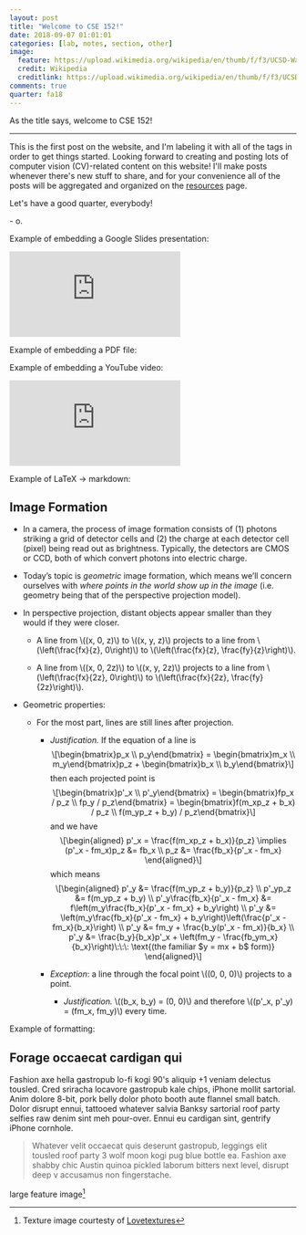 ```yaml
---
layout: post
title: "Welcome to CSE 152!"
date: 2018-09-07 01:01:01
categories: [lab, notes, section, other]
image:
  feature: https://upload.wikimedia.org/wikipedia/en/thumb/f/f3/UCSD-Warren_Pano.jpg/2880px-UCSD-Warren_Pano.jpg
  credit: Wikipedia
  creditlink: https://upload.wikimedia.org/wikipedia/en/thumb/f/f3/UCSD-Warren_Pano.jpg/2880px-UCSD-Warren_Pano.jpg
comments: true
quarter: fa18
---
```


As the title says, welcome to CSE 152!

<hr />

This is the first post on the website, and I'm labeling it with all of the tags in order to get things started. Looking forward to creating and posting lots of computer vision (CV)-related content on this website! I'll make posts whenever there's new stuff to share, and for your convenience all of the posts will be aggregated and organized on the [resources](https://owenjow.xyz/cse152/resources) page.

Let's have a good quarter, everybody!

\- o.

Example of embedding a Google Slides presentation:

<div class="iframe-container aspect-58">
  <iframe src="https://docs.google.com/presentation/d/e/2PACX-1vTQgHjhwmHtPW5C5g3UkAbNnfUGywUMG2CAq63nlIpt2VH-57C2ez-CulPG3Lf6Tbo9JMrQtpNERhSx/embed?start=false&loop=false&delayms=5000" frameborder="0" allowfullscreen="true" mozallowfullscreen="true" webkitallowfullscreen="true"></iframe>
</div>

Example of embedding a PDF file:

<div id="slides"></div>
<script src="{{ site.url }}/js/pdfobject.min.js"></script>
<script>PDFObject.embed("{{ site.url }}/slides/fa18/section1.pdf", "#slides");</script>
<style>.pdfobject-container { height: 610px; }</style>

Example of embedding a YouTube video:

<div class="iframe-container aspect-5625">
  <iframe src="https://www.youtube.com/embed/-rnZ5p1BNFE?rel=0" frameborder="0" allow="autoplay; encrypted-media" allowfullscreen></iframe>
</div>

Example of LaTeX -> markdown:

<h2 id="image-formation">Image Formation</h2>
<ul>
<li><p>In a camera, the process of image formation consists of (1) photons striking a grid of detector cells and (2) the charge at each detector cell (pixel) being read out as brightness. Typically, the detectors are CMOS or CCD, both of which convert photons into electric charge.</p></li>
<li><p>Today’s topic is <em>geometric</em> image formation, which means we’ll concern ourselves with <em>where points in the world show up in the image</em> (i.e. geometry being that of the perspective projection model).</p></li>
<li><p>In perspective projection, distant objects appear smaller than they would if they were closer.</p>
<ul>
<li><p>A line from <span class="math inline">\((x, 0, z)\)</span> to <span class="math inline">\((x, y, z)\)</span> projects to a line from <span class="math inline">\(\left(\frac{fx}{z}, 0\right)\)</span> to <span class="math inline">\(\left(\frac{fx}{z}, \frac{fy}{z}\right)\)</span>.</p></li>
<li><p>A line from <span class="math inline">\((x, 0, 2z)\)</span> to <span class="math inline">\((x, y, 2z)\)</span> projects to a line from <span class="math inline">\(\left(\frac{fx}{2z}, 0\right)\)</span> to <span class="math inline">\(\left(\frac{fx}{2z}, \frac{fy}{2z}\right)\)</span>.</p></li>
</ul></li>
<li><p>Geometric properties:</p>
<ul>
<li><p>For the most part, lines are still lines after projection.</p>
<ul>
<li><p><em>Justification.</em> If the equation of a line is <span class="math display">\[\begin{bmatrix}p_x \\ p_y\end{bmatrix} =
      \begin{bmatrix}m_x \\ m_y\end{bmatrix}p_z +
      \begin{bmatrix}b_x \\ b_y\end{bmatrix}\]</span> then each projected point is <span class="math display">\[\begin{bmatrix}p&#39;_x \\ p&#39;_y\end{bmatrix} =
      \begin{bmatrix}fp_x / p_z \\ fp_y / p_z\end{bmatrix} =
      \begin{bmatrix}f(m_xp_z + b_x) / p_z \\ f(m_yp_z + b_y) / p_z\end{bmatrix}\]</span> and we have <span class="math display">\[\begin{aligned}
      p&#39;_x = \frac{f(m_xp_z + b_x)}{p_z} \implies (p&#39;_x - fm_x)p_z &amp;= fb_x \\
      p_z &amp;= \frac{fb_x}{p&#39;_x - fm_x}
      \end{aligned}\]</span> which means <span class="math display">\[\begin{aligned}
      p&#39;_y &amp;= \frac{f(m_yp_z + b_y)}{p_z} \\
      p&#39;_yp_z &amp;= f(m_yp_z + b_y) \\
      p&#39;_y\frac{fb_x}{p&#39;_x - fm_x} &amp;= f\left(m_y\frac{fb_x}{p&#39;_x - fm_x} + b_y\right) \\
      p&#39;_y &amp;= \left(m_y\frac{fb_x}{p&#39;_x - fm_x} + b_y\right)\left(\frac{p&#39;_x - fm_x}{b_x}\right) \\
      p&#39;_y &amp;= fm_y + \frac{b_y(p&#39;_x - fm_x)}{b_x} \\
      p&#39;_y &amp;= \frac{b_y}{b_x}p&#39;_x + \left(fm_y - \frac{fb_ym_x}{b_x}\right)\:\:\: \text{(the familiar $y = mx + b$ form)}
      \end{aligned}\]</span></p></li>
<li><p><em>Exception</em>: a line through the focal point <span class="math inline">\((0, 0, 0)\)</span> projects to a point.</p>
<ul>
<li><p><em>Justification.</em> <span class="math inline">\((b_x, b_y) = (0, 0)\)</span> and therefore <span class="math inline">\((p&#39;_x, p&#39;_y) = (fm_x, fm_y)\)</span> every time.</p></li>
</ul></li>
</ul></li>
</ul></li>
</ul>

Example of formatting:

## Forage occaecat cardigan qui

Fashion axe hella gastropub lo-fi kogi 90's aliquip +1 veniam delectus tousled. Cred sriracha locavore gastropub kale chips, iPhone mollit sartorial. Anim dolore 8-bit, pork belly dolor photo booth aute flannel small batch. Dolor disrupt ennui, tattooed whatever salvia Banksy sartorial roof party selfies raw denim sint meh pour-over. Ennui eu cardigan sint, gentrify iPhone cornhole.

> Whatever velit occaecat quis deserunt gastropub, leggings elit tousled roof party 3 wolf moon kogi pug blue bottle ea. Fashion axe shabby chic Austin quinoa pickled laborum bitters next level, disrupt deep v accusamus non fingerstache.

large feature image[^1]

[^1]: Texture image courtesty of [Lovetextures](http://www.lovetextures.com/)
